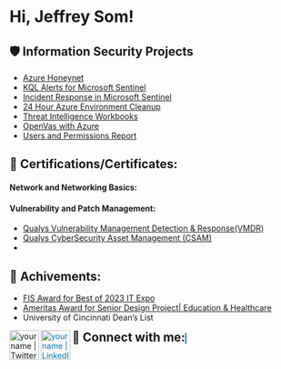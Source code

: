 <h1>Hi, Jeffrey Som! <a href="https://www.linkedin.com/in/jeffrey-som-a2bb171b6/"> </a> 
 
<h2>🛡️ Information Security Projects</h2>

- [Azure Honeynet](https://github.com/jsom98/Azure-Projects/blob/main/Azure%20Honeynet.md)
- [KQL Alerts for Microsoft Sentinel]()
- [Incident Response in Microsoft Sentinel]()
- [24 Hour Azure Environment Cleanup]()
- [Threat Intelligence Workbooks]()
- [OpenVas with Azure]()
- [Users and Permissions Report]()

<h2>📜 Certifications/Certificates:</h2>

<h4> Network and Networking Basics:</h4>

<h4> Vulnerability and Patch Management:</h4>
 
  - [Qualys Vulnerability Management Detection & Response(VMDR)](https://github.com/jsom98/Certifications/blob/main/Vulnerability%20Management%20Detection%20and%20Response.pdf)
  - [Qualys CyberSecurity Asset Management (CSAM)](https://github.com/jsom98/Certifications/blob/main/Cyber%20Security%20Asset%20Management.pdf)
  - [](https://github.com/jsom98/Certifications/blob/main/Cloud%20Agent.pdf)
     
<h2>📜 Achivements:</h2>

  - [FIS Award for Best of 2023 IT Expo](https://www.linkedin.com/posts/jeffreysom_itexpo2023-innovation-awardwinner-activity-7051638485878788096-exKp?utm_source=share&utm_medium=member_desktop)
  - [Ameritas Award for Senior Design Project| Education & Healthcare](https://www.linkedin.com/posts/jeffreysom_itexpo2023-innovation-awardwinner-activity-7051638485878788096-exKp?utm_source=share&utm_medium=member_desktop)
  - University of Cincinnati Dean’s List

<h2 style="display: inline;">🤳 Connect with me:</h2>
<a href="https://x.com/jsom98"><img align="left" alt="yourname | Twitter" width="52px" src="https://static.dezeen.com/uploads/2023/07/x-logo-twitter-elon-musk_dezeen_2364_col_0.jpg" /></a>
<a href="https://www.linkedin.com/in/jeffreysom/" style="color: #0077B5; border: 1px solid #0077B5;">
  <img align="left" alt="yourname | LinkedIn" width="52px" src="https://pngmind.com/wp-content/uploads/2019/08/Linkedin-Logo-Png-Transparent-Background-1.png" />
</a>


 

[twitter]: https://twitter.com/ 

[youtube]: https://www.youtube.com/c/ 

[instagram]: https://www.instagram.com/ 

[linkedin]: https://www.linkedin.com/in/jeffrey-som-a2bb171b6/

